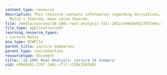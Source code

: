 ```yaml
---
content_type: resource
description: This resource contains information regarding derivatives, the chain rule;
  Rolle's theorem, mean value theorem.
file: /media/courses/18-100c-real-analysis-fall-2012/440d3e81278f2e0cc71fc138c358f681_MIT18_100CF12_l14sum.pdf
file_type: application/pdf
learning_resource_types:
- Lecture Notes
ocw_type: OCWFile
parent_title: Lecture Summaries
parent_type: CourseSection
resourcetype: Document
title: '18.100C Real Analysis: Lecture 14 Summary'
uid: 440d3e81-278f-2e0c-c71f-c138c358f681
---
```

